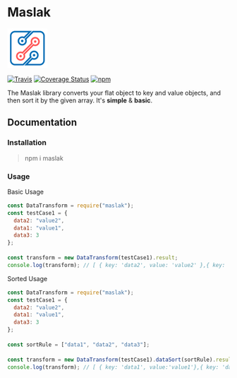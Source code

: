 # Maslak

![alt text](https://github.com/gen-tech/maslak/blob/master/logo.png "Maslak-Logo")

[![Travis](https://travis-ci.org/gen-tech/maslak.svg?branch=master)](https://travis-ci.org/gen-tech/maslak)
[![Coverage Status](https://coveralls.io/repos/github/gen-tech/maslak/badge.svg?branch=master)](https://coveralls.io/github/gen-tech/maslak?branch=master)
[![npm](https://img.shields.io/npm/dw/maslak.svg)](https://www.npmjs.com/package/maslak)

The Maslak library converts your flat object to key and value objects, and then sort it by the given array.
It's **simple** & **basic**.

## Documentation

### Installation

> npm i maslak

### Usage

Basic Usage

```javascript
const DataTransform = require("maslak");
const testCase1 = {
  data2: "value2",
  data1: "value1",
  data3: 3
};

const transform = new DataTransform(testCase1).result;
console.log(transform); // [ { key: 'data2', value: 'value2' },{ key: 'data1', value:'value1'},{ key: 'data3', value: 3 } ] //
```

Sorted Usage

```javascript
const DataTransform = require("maslak");
const testCase1 = {
  data2: "value2",
  data1: "value1",
  data3: 3
};

const sortRule = ["data1", "data2", "data3"];

const transform = new DataTransform(testCase1).dataSort(sortRule).result;
console.log(transform); // [ { key: 'data1', value:'value1'},{ key: 'data2', value: 'value2' },{ key: 'data3', value: 3 } ] //
```
